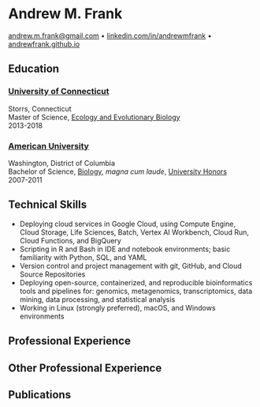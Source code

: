 # Andrew M. Frank

andrew.m.frank@gmail.com • [linkedin.com/in/andrewmfrank][linkedin] • [andrewfrank.github.io][github]

## Education

### [University of Connecticut][uconn]

Storrs, Connecticut  
Master of Science, [Ecology and Evolutionary Biology][eeb]  
2013-2018  

### [American University][au]

Washington, District of Columbia  
Bachelor of Science, [Biology][aubio], *magna cum laude*, [University Honors][auhonors]  
2007-2011  

## Technical Skills

- Deploying cloud services in Google Cloud, using Compute Engine, Cloud Storage, Life Sciences, Batch, Vertex AI Workbench, Cloud Run, Cloud Functions, and BigQuery
- Scripting in R and Bash in IDE and notebook environments; basic familiarity with Python, SQL, and YAML
- Version control and project management with git, GitHub, and Cloud Source Repositories
- Deploying open-source, containerized, and reproducible bioinformatics tools and pipelines for: genomics, metagenomics, transcriptomics, data mining, data processing, and statistical analysis
- Working in Linux (strongly preferred), macOS, and Windows environments

## Professional Experience

## Other Professional Experience

## Publications

[linkedin]: https://linkedin.com/in/andrewmfrank/
[github]: https://andrewfrank.github.io/

[uconn]: https://uconn.edu/
[eeb]: https://eeb.uconn.edu/
[au]: https://american.edu/
[aubio]: https://american.edu/cas/biology/
[auhonors]: https://american.edu/learning-communities/honors/
